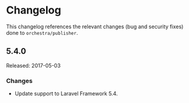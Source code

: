 # Changelog

This changelog references the relevant changes (bug and security fixes) done to `orchestra/publisher`.

## 5.4.0

Released: 2017-05-03

### Changes

* Update support to Laravel Framework 5.4.
